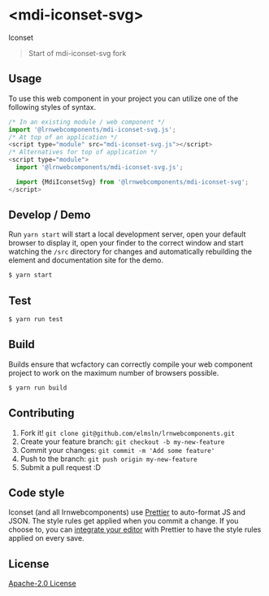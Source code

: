 # &lt;mdi-iconset-svg&gt;

Iconset
> Start of mdi-iconset-svg fork

## Usage
To use this web component in your project you can utilize one of the following styles of syntax.

```js
/* In an existing module / web component */
import '@lrnwebcomponents/mdi-iconset-svg.js';
/* At top of an application */
<script type="module" src="mdi-iconset-svg.js"></script>
/* Alternatives for top of application */
<script type="module">
  import '@lrnwebcomponents/mdi-iconset-svg.js';

  import {MdiIconsetSvg} from '@lrnwebcomponents/mdi-iconset-svg';
</script>
```

## Develop / Demo
Run `yarn start` will start a local development server, open your default browser to display it, open your finder to the correct window and start watching the `/src` directory for changes and automatically rebuilding the element and documentation site for the demo.
```bash
$ yarn start
```

## Test

```bash
$ yarn run test
```

## Build
Builds ensure that wcfactory can correctly compile your web component project to
work on the maximum number of browsers possible.
```bash
$ yarn run build
```

## Contributing

1. Fork it! `git clone git@github.com/elmsln/lrnwebcomponents.git`
2. Create your feature branch: `git checkout -b my-new-feature`
3. Commit your changes: `git commit -m 'Add some feature'`
4. Push to the branch: `git push origin my-new-feature`
5. Submit a pull request :D

## Code style

Iconset (and all lrnwebcomponents) use [Prettier][prettier] to auto-format JS and JSON.  The style rules get applied when you commit a change.  If you choose to, you can [integrate your editor][prettier-ed] with Prettier to have the style rules applied on every save.

[prettier]: https://github.com/prettier/prettier/
[prettier-ed]: https://github.com/prettier/prettier/#editor-integration
[polyserve]: https://github.com/Polymer/polyserve
[web-component-tester]: https://github.com/Polymer/web-component-tester

## License
[Apache-2.0 License](http://opensource.org/licenses/Apache-2.0)